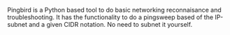 Pingbird is a Python based tool to do basic networking reconnaisance and troubleshooting.
It has the functionality to do a pingsweep based of the IP-subnet and a given CIDR notation. No need to subnet it yourself.

